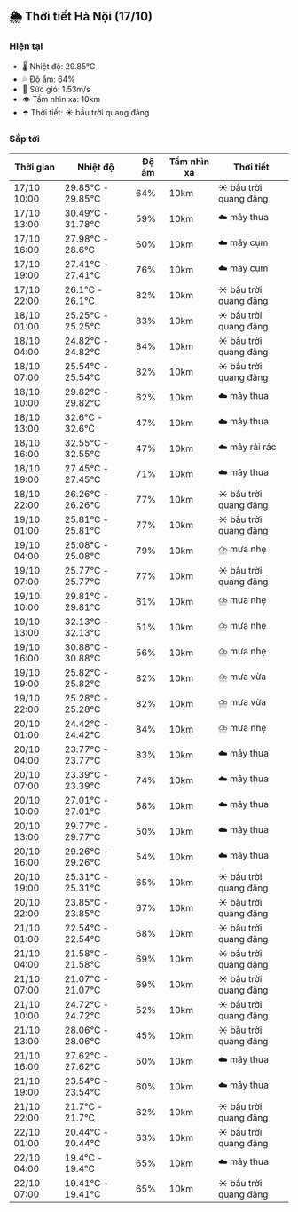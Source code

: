 ## 🌦️ Thời tiết Hà Nội (17/10)

### Hiện tại

- 🌡️ Nhiệt độ: 29.85℃
- 💦 Độ ẩm: 64%
- 💨 Sức gió: 1.53m/s
- 👁️ Tầm nhìn xa: 10km
- ☂️ Thời tiết: ☀️ bầu trời quang đãng

### Sắp tới

| Thời gian | Nhiệt độ | Độ ẩm | Tầm nhìn xa | Thời tiết |
| --- | --- | --- | --- | --- |
| 17/10 10:00 | 29.85℃ - 29.85℃ | 64% | 10km | ☀️ bầu trời quang đãng |
| 17/10 13:00 | 30.49℃ - 31.78℃ | 59% | 10km | ☁️ mây thưa |
| 17/10 16:00 | 27.98℃ - 28.6℃ | 60% | 10km | ☁️ mây cụm |
| 17/10 19:00 | 27.41℃ - 27.41℃ | 76% | 10km | ☁️ mây cụm |
| 17/10 22:00 | 26.1℃ - 26.1℃ | 82% | 10km | ☀️ bầu trời quang đãng |
| 18/10 01:00 | 25.25℃ - 25.25℃ | 83% | 10km | ☀️ bầu trời quang đãng |
| 18/10 04:00 | 24.82℃ - 24.82℃ | 84% | 10km | ☀️ bầu trời quang đãng |
| 18/10 07:00 | 25.54℃ - 25.54℃ | 82% | 10km | ☀️ bầu trời quang đãng |
| 18/10 10:00 | 29.82℃ - 29.82℃ | 62% | 10km | ☁️ mây thưa |
| 18/10 13:00 | 32.6℃ - 32.6℃ | 47% | 10km | ☁️ mây thưa |
| 18/10 16:00 | 32.55℃ - 32.55℃ | 47% | 10km | ☁️ mây rải rác |
| 18/10 19:00 | 27.45℃ - 27.45℃ | 71% | 10km | ☁️ mây thưa |
| 18/10 22:00 | 26.26℃ - 26.26℃ | 77% | 10km | ☀️ bầu trời quang đãng |
| 19/10 01:00 | 25.81℃ - 25.81℃ | 77% | 10km | ☀️ bầu trời quang đãng |
| 19/10 04:00 | 25.08℃ - 25.08℃ | 79% | 10km | ⛈️ mưa nhẹ |
| 19/10 07:00 | 25.77℃ - 25.77℃ | 77% | 10km | ☀️ bầu trời quang đãng |
| 19/10 10:00 | 29.81℃ - 29.81℃ | 61% | 10km | ⛈️ mưa nhẹ |
| 19/10 13:00 | 32.13℃ - 32.13℃ | 51% | 10km | ⛈️ mưa nhẹ |
| 19/10 16:00 | 30.88℃ - 30.88℃ | 56% | 10km | ⛈️ mưa nhẹ |
| 19/10 19:00 | 25.82℃ - 25.82℃ | 82% | 10km | ⛈️ mưa vừa |
| 19/10 22:00 | 25.28℃ - 25.28℃ | 82% | 10km | ⛈️ mưa vừa |
| 20/10 01:00 | 24.42℃ - 24.42℃ | 84% | 10km | ⛈️ mưa nhẹ |
| 20/10 04:00 | 23.77℃ - 23.77℃ | 83% | 10km | ☁️ mây thưa |
| 20/10 07:00 | 23.39℃ - 23.39℃ | 74% | 10km | ☁️ mây thưa |
| 20/10 10:00 | 27.01℃ - 27.01℃ | 58% | 10km | ☁️ mây thưa |
| 20/10 13:00 | 29.77℃ - 29.77℃ | 50% | 10km | ☁️ mây thưa |
| 20/10 16:00 | 29.26℃ - 29.26℃ | 54% | 10km | ☁️ mây thưa |
| 20/10 19:00 | 25.31℃ - 25.31℃ | 65% | 10km | ☀️ bầu trời quang đãng |
| 20/10 22:00 | 23.85℃ - 23.85℃ | 67% | 10km | ☀️ bầu trời quang đãng |
| 21/10 01:00 | 22.54℃ - 22.54℃ | 68% | 10km | ☀️ bầu trời quang đãng |
| 21/10 04:00 | 21.58℃ - 21.58℃ | 69% | 10km | ☀️ bầu trời quang đãng |
| 21/10 07:00 | 21.07℃ - 21.07℃ | 69% | 10km | ☀️ bầu trời quang đãng |
| 21/10 10:00 | 24.72℃ - 24.72℃ | 52% | 10km | ☀️ bầu trời quang đãng |
| 21/10 13:00 | 28.06℃ - 28.06℃ | 45% | 10km | ☀️ bầu trời quang đãng |
| 21/10 16:00 | 27.62℃ - 27.62℃ | 50% | 10km | ☁️ mây thưa |
| 21/10 19:00 | 23.54℃ - 23.54℃ | 60% | 10km | ☁️ mây thưa |
| 21/10 22:00 | 21.7℃ - 21.7℃ | 62% | 10km | ☀️ bầu trời quang đãng |
| 22/10 01:00 | 20.44℃ - 20.44℃ | 63% | 10km | ☀️ bầu trời quang đãng |
| 22/10 04:00 | 19.4℃ - 19.4℃ | 65% | 10km | ☁️ mây thưa |
| 22/10 07:00 | 19.41℃ - 19.41℃ | 65% | 10km | ☀️ bầu trời quang đãng |
